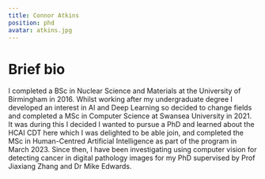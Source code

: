 ```yaml
---
title: Connor Atkins
position: phd
avatar: atkins.jpg
---
```


# Brief bio
I completed a BSc in Nuclear Science and Materials at the University of Birmingham in 2016. Whilst working after my undergraduate degree I developed an interest in AI and Deep Learning so decided to change fields and completed a MSc in Computer Science at Swansea University in 2021. It was during this I decided I wanted to pursue a PhD and learned about the HCAI CDT here which I was delighted to be able join, and completed the MSc in Human-Centred Artificial Intelligence as part of the program in March 2023. Since then, I have been investigating using computer vision for detecting cancer in digital pathology images for my PhD supervised by Prof Jiaxiang Zhang and Dr Mike Edwards.